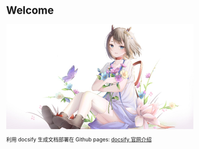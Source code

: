 # Welcome

<img src="./resources/images/homepage.jpg" width="756px"/>



利用 docsify 生成文档部署在 Github pages: [docsify 官网介绍](https://docsify.js.org/#/)